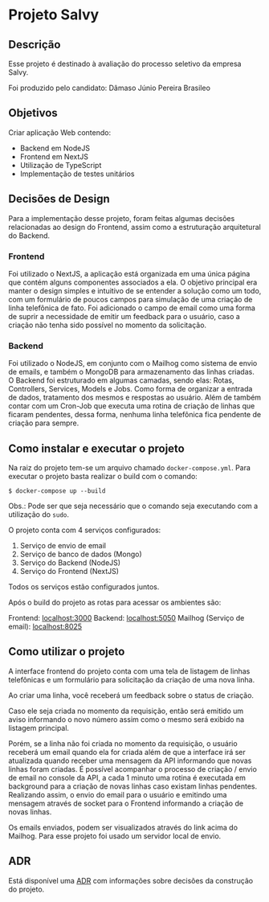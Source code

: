 # Projeto Salvy

## Descrição

Esse projeto é destinado à avaliação do processo seletivo da empresa Salvy.

Foi produzido pelo candidato: Dâmaso Júnio Pereira Brasileo

## Objetivos

Criar aplicação Web contendo:

- Backend em NodeJS
- Frontend em NextJS
- Utilização de TypeScript
- Implementação de testes unitários

## Decisões de Design

Para a implementação desse projeto, foram feitas algumas decisões relacionadas ao design do Frontend, assim como a estruturação arquitetural do Backend.

### Frontend

Foi utilizado o NextJS, a aplicação está organizada em uma única página que contém alguns componentes associados a ela. O objetivo principal era manter o design simples e intuitivo de se entender a solução como um todo, com um formulário de poucos campos para simulação de uma criação de linha telefônica de fato. Foi adicionado o campo de email como uma forma de suprir a necessidade de emitir um feedback para o usuário, caso a criação não tenha sido possível no momento da solicitação.

### Backend

Foi utilizado o NodeJS, em conjunto com o Mailhog como sistema de envio de emails, e também o MongoDB para armazenamento das linhas criadas. O Backend foi estruturado em algumas camadas, sendo elas: Rotas, Controllers, Services, Models e Jobs. Como forma de organizar a entrada de dados, tratamento dos mesmos e respostas ao usuário. Além de também contar com um Cron-Job que executa uma rotina de criação de linhas que ficaram pendentes, dessa forma, nenhuma linha telefônica fica pendente de criação para sempre.

## Como instalar e executar o projeto

Na raiz do projeto tem-se um arquivo chamado `docker-compose.yml`. Para executar o projeto basta realizar o build com o comando:

```
$ docker-compose up --build
```

Obs.: Pode ser que seja necessário que o comando seja executando com a utilização do `sudo`.

O projeto conta com 4 serviços configurados:

1. Serviço de envio de email
2. Serviço de banco de dados (Mongo)
3. Serviço do Backend (NodeJS)
4. Serviço do Frontend (NextJS)

Todos os serviços estão configurados juntos.

Após o build do projeto as rotas para acessar os ambientes são:

Frontend: [localhost:3000](http://localhost:3000)
Backend: [localhost:5050](http://localhost:5050)
Mailhog (Serviço de email): [localhost:8025](http://localhost:8025)

## Como utilizar o projeto

A interface frontend do projeto conta com uma tela de listagem de linhas telefônicas e um formulário para solicitação da criação de uma nova linha.

Ao criar uma linha, você receberá um feedback sobre o status de criação.

Caso ele seja criada no momento da requisição, então será emitido um aviso informando o novo número assim como o mesmo será exibido na listagem principal.

Porém, se a linha não foi criada no momento da requisição, o usuário receberá um email quando ela for criada além de que a interface irá ser atualizada quando receber uma mensagem da API informando que novas linhas foram criadas.
É possível acompanhar o processo de criação / envio de email no console da API, a cada 1 minuto uma rotina é executada em background para a criação de novas linhas caso existam linhas pendentes. Realizando assim, o envio do email para o usuário e emitindo uma mensagem através de socket para o Frontend informando a criação de novas linhas.

Os emails enviados, podem ser visualizados através do link acima do Mailhog. Para esse projeto foi usado um servidor local de envio.

## ADR

Está disponível uma [ADR](./ADR%20-%20Projeto%20Salvy.md) com informações sobre decisões da construção do projeto.

